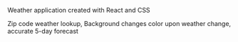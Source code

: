 Weather application created with React and CSS

Zip code weather lookup,
Background changes color upon weather change,
accurate 5-day forecast

